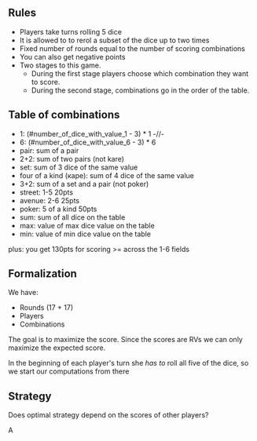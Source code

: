 ## Rules 

- Players take turns rolling 5 dice
- It is allowed to to rerol a subset of the dice up to two times
- Fixed number of rounds equal to the number of scoring combinations
- You can also get negative points 
- Two stages to this game. 
	- During the first stage players choose which combination they want to score.
	- During the second stage, combinations go in the order of the table.

## Table of combinations

- 1: (#number_of_dice_with_value_1 - 3) * 1
-//- 
- 6: (#number_of_dice_with_value_6 - 3) * 6
- pair: sum of a pair
- 2+2: sum of two pairs (not kare)
- set: sum of 3 dice of the same value
- four of a kind (каре): sum of 4 dice of the same value
- 3+2: sum of a set and a pair (not poker)
- street: 1-5 20pts
- avenue: 2-6 25pts
- poker: 5 of a kind 50pts 
- sum: sum of all dice on the table
- max: value of max dice value on the table
- min: value of min dice value on the table

plus: you get 130pts for scoring >= across the 1-6 fields

## Formalization

We have:

- Rounds (17 + 17)
- Players
- Combinations

The goal is to maximize the score. Since the scores are RVs we can only
maximize the expected score.

In the beginning of each player's turn she *has to* roll all five of the dice,
so we start our computations from there

## Strategy

Does optimal strategy depend on the scores of other players?

A


